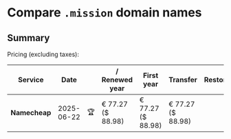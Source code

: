 # Compare `.mission` domain names

## Summary

Pricing (excluding taxes):

| Service | Date |  | / Renewed year | First year | Transfer | Restoration |
|--|--|--|--|--|--|--|
| **Namecheap** | 2025-06-22 | 🏆 | € 77.27<br>($ 88.98) | € 77.27<br>($ 88.98) | € 77.27<br>($ 88.98) |  |
